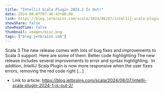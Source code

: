 ```yaml
---
title: "IntelliJ Scala Plugin 2024.2 Is Out!"
date: 2024-08-07T07:46:42+00:00
link: https://blog.jetbrains.com/scala/2024/08/07/intellij-scala-plugin-2024-1-is-out-2/
showShare: false
showReadTime: false
thumbnail: images/misc.png
tags: ["blog.jetbrains.com"]
---
```

Scala 3 The new release comes with lots of bug fixes and improvements to Scala 3 support. Here are some of them: Better code highlighting The new release includes several improvements to error and syntax highlighting.  In addition, IntelliJ Scala Plugin is now more responsive when the user fixes errors, removing the red code right […]

- Link to article: https://blog.jetbrains.com/scala/2024/08/07/intellij-scala-plugin-2024-1-is-out-2/
